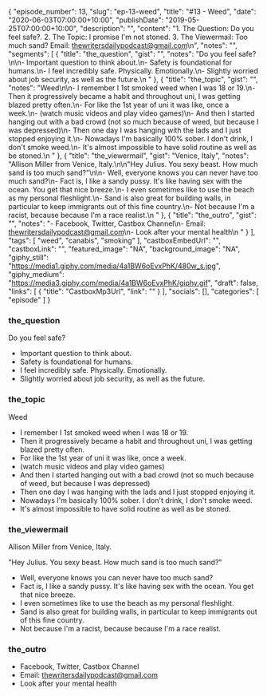 {
	"episode_number": 13,
	"slug": "ep-13-weed",
	"title": "#13 - Weed",
	"date": "2020-06-03T07:00:00+10:00",
	"publishDate": "2019-05-25T07:00:00+10:00",
	"description": "",
	"content": "1. The Question: Do you feel safe?. 2. The Topic: I promise I'm not stoned. 3. The Viewermail: Too much sand? Email: thewritersdailypodcast@gmail.com\n",
	"notes": "",
	"segments": [
		{
			"title": "the_question",
			"gist": "",
			"notes": "Do you feel safe?\n\n- Important question to think about.\n- Safety is foundational for humans.\n- I feel incredibly safe. Physically. Emotionally.\n- Slightly worried about job security, as well as the future.\n      "
		},
		{
			"title": "the_topic",
			"gist": "",
			"notes": "Weed\n\n- I remember I 1st smoked weed when I was 18 or 19.\n- Then it progressively became a habit and throughout uni, I was getting blazed pretty often.\n- For like the 1st year of uni it was like, once a week.\n- (watch music videos and play video games)\n- And then I started hanging out with a bad crowd (not so much because of weed, but because I was depressed)\n- Then one day I was hanging with the lads and I just stopped enjoying it.\n- Nowadays I'm basically 100% sober. I don't drink, I don't smoke weed.\n- It's almost impossible to have solid routine as well as be stoned.\n      "
		},
		{
			"title": "the_viewermail",
			"gist": "Venice, Italy",
			"notes": "Allison Miller from Venice, Italy.\n\n\"Hey Julius. You sexy beast. How much sand is too much sand?\"\n\n- Well, everyone knows you can never have too much sand?\n- Fact is, I like a sandy pussy. It's like having sex with the ocean. You get that nice breeze.\n- I even sometimes like to use the beach as my personal fleshlight.\n- Sand is also great for building walls, in particular to keep immigrants out of this fine country.\n- Not because I'm a racist, because because I'm a race realist.\n      "
		},
		{
			"title": "the_outro",
			"gist": "",
			"notes": "- Facebook, Twitter, Castbox Channel\n- Email: thewritersdailypodcast@gmail.com\n- Look after your mental health\n      "
		}
	],
	"tags": [
		"weed",
		"canabis",
		"smoking"
	],
	"castboxEmbedUrl": "",
	"castboxLink": "",
	"featured_image": "NA",
	"background_image": "NA",
	"giphy_still": "https://media1.giphy.com/media/4a1BW6oEvxPhK/480w_s.jpg",
	"giphy_medium": "https://media3.giphy.com/media/4a1BW6oEvxPhK/giphy.gif",
	"draft": false,
	"links": [
		{
			"title": "CastboxMp3Url",
			"link": ""
		}
	],
	"socials": [],
	"categories": [
		"episode"
	]
}

### the_question

Do you feel safe?

- Important question to think about.
- Safety is foundational for humans.
- I feel incredibly safe. Physically. Emotionally.
- Slightly worried about job security, as well as the future.
      
### the_topic

Weed

- I remember I 1st smoked weed when I was 18 or 19.
- Then it progressively became a habit and throughout uni, I was getting blazed pretty often.
- For like the 1st year of uni it was like, once a week.
- (watch music videos and play video games)
- And then I started hanging out with a bad crowd (not so much because of weed, but because I was depressed)
- Then one day I was hanging with the lads and I just stopped enjoying it.
- Nowadays I'm basically 100% sober. I don't drink, I don't smoke weed.
- It's almost impossible to have solid routine as well as be stoned.
      
### the_viewermail

Allison Miller from Venice, Italy.

"Hey Julius. You sexy beast. How much sand is too much sand?"

- Well, everyone knows you can never have too much sand?
- Fact is, I like a sandy pussy. It's like having sex with the ocean. You get that nice breeze.
- I even sometimes like to use the beach as my personal fleshlight.
- Sand is also great for building walls, in particular to keep immigrants out of this fine country.
- Not because I'm a racist, because because I'm a race realist.
      
### the_outro

- Facebook, Twitter, Castbox Channel
- Email: thewritersdailypodcast@gmail.com
- Look after your mental health
      

